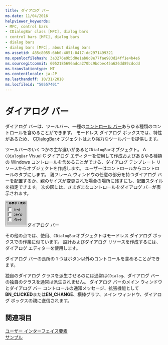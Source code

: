 ```yaml
---
title: ダイアログ バー
ms.date: 11/04/2016
helpviewer_keywords:
- MFC, control bars
- CDialogBar class [MFC], dialog bars
- control bars [MFC], dialog bars
- dialog bars
- dialog bars [MFC], about dialog bars
ms.assetid: 485c8055-6bb0-4051-8417-dd2971499321
ms.openlocfilehash: 3a3276e9b5d0e1ab8d8e77fae983d24ff1e4b4e6
ms.sourcegitcommit: 6052185696adca270bc9bdbec45a626dd89cdcdd
ms.translationtype: MT
ms.contentlocale: ja-JP
ms.lasthandoff: 10/31/2018
ms.locfileid: "50557401"
---
```

# <a name="dialog-bars"></a>ダイアログ バー

ダイアログ バーは、ツールバー、一種の[コントロール バー](../mfc/control-bars.md)あらゆる種類のコントロールを含めることができます。 モードレス ダイアログ ボックスでは、特性があるため、 [CDialogBar](../mfc/reference/cdialogbar-class.md)オブジェクトはより強力なツールバーを提供します。

ツールバーのいくつかの主な違いがあると`CDialogBar`オブジェクト。 A `CDialogBar` Visual C ダイアログ エディターを使用して作成およびあらゆる種類の Windows コントロールを含めることができる、ダイアログ テンプレート リソースからオブジェクトを作成します。 ユーザーはコントロールからコントロールのタブにします。 親フレーム ウィンドウの任意の部分を持つダイアログ バーを配置するか、親のサイズが変更された場合の場所に残すにも、配置スタイルを指定できます。 次の図には、さまざまなコントロールをダイアログ バーが表示されます。

![VC ダイアログ バー](../mfc/media/vc378t1.gif "vc378t1")ダイアログ バー

その他の点では、使用、`CDialogBar`オブジェクトはモードレス ダイアログ ボックスでの作業に似ています。 設計およびダイアログ リソースを作成するには、ダイアログ エディターを使用します。

ダイアログ バーの長所の 1 つはボタン以外のコントロールを含めることができます。

独自のダイアログ クラスを派生させるのには通常は`CDialog`、ダイアログ バーの独自のクラスを通常は派生されません。 ダイアログ バーのメイン ウィンドウとダイアログ バー コントロールの通知メッセージ、拡張機能として**BN_CLICKED**または**EN_CHANGE**、横棒グラフ、メイン ウィンドウ、ダイアログ ボックスの親に送信されます。

## <a name="see-also"></a>関連項目

[ユーザー インターフェイス要素](../mfc/user-interface-elements-mfc.md)<br/>
[サンプル](../visual-cpp-samples.md)

